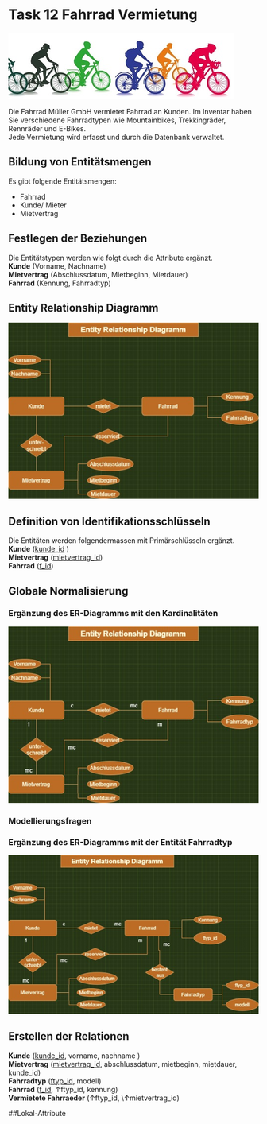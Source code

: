 # Task 12 Fahrrad Vermietung
![Kurse](/Bilder/fahrraeder2.jpg)  

Die Fahrrad Müller GmbH vermietet Fahrrad an Kunden. Im Inventar haben Sie verschiedene Fahrradtypen wie Mountainbikes, Trekkingräder, Rennräder und E-Bikes.  
Jede Vermietung wird erfasst und durch die Datenbank verwaltet. 

## Bildung von Entitätsmengen
Es gibt folgende Entitätsmengen:
- Fahrrad
- Kunde/ Mieter
- Mietvertrag  
  
## Festlegen der Beziehungen  
Die Entitätstypen werden wie folgt durch die Attribute ergänzt.  
**Kunde** (Vorname, Nachname)   
**Mietvertrag** (Abschlussdatum, Mietbeginn, Mietdauer)   
**Fahrrad** (Kennung, Fahrradtyp)  

## Entity Relationship Diagramm
![erd3](/Bilder/erd-aufgabe3.jpg) 

## Definition von Identifikationsschlüsseln
Die Entitäten werden folgendermassen mit Primärschlüsseln ergänzt.  
**Kunde** (<ins>kunde_id</ins> )   
**Mietvertrag** (<ins>mietvertrag_id</ins>)   
**Fahrrad** (<ins>f_id</ins>)  

## Globale Normalisierung  
### Ergänzung des ER-Diagramms mit den Kardinalitäten
![erd5](/Bilder/erd-aufgabe5.jpg) 

### Modellierungsfragen
### Ergänzung des ER-Diagramms mit der Entität Fahrradtyp
![erd-fahrradtyp](/Bilder/erd-fahrradtyp.jpg) 

## Erstellen der Relationen  
**Kunde** (<ins>kunde_id</ins>, vorname, nachname )   
**Mietvertrag** (<ins>mietvertrag_id</ins>, abschlussdatum, mietbeginn, mietdauer, kunde_id)  
**Fahrradtyp** (<ins>ftyp_id</ins>, modell)     
**Fahrrad** (<ins>f_id</ins>, ↑ftyp_id, kennung)  
**Vermietete Fahrraeder** (↑ftyp_id, \↑mietvertrag_id)  

##Lokal-Attribute




  